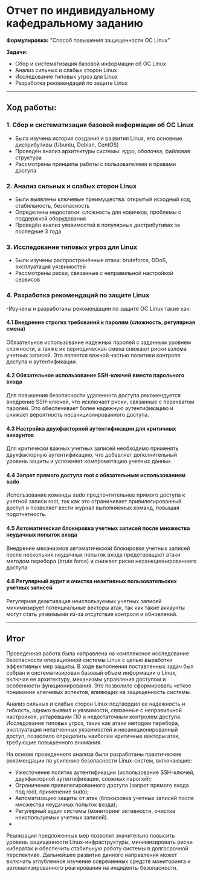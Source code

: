 # Отчет по индивидуальному кафедральному заданию
**Формулировка:** "Способ повышения защищенности OC Linux"

**Задачи:**
- Сбор и систематизация базовой информации об ОС Linux
- Анализ сильных и слабых сторон Linux
- Исследование типовых угроз для Linux
- Разработка рекомендаций по защите Linux
  
---

## Ход работы:

### 1. Сбор и систематизация базовой информации об ОС Linux

- Была изучена история создания и развития Linux, его основные дистрибутивы (Ubuntu, Debian, CentOS)
- Проведён анализ архитектуры системы: ядро, оболочка, файловая структура
- Рассмотрены принципы работы с пользователями и правами доступа

### 2. Анализ сильных и слабых сторон Linux

- Были выявлены ключевые преимущества: открытый исходный код, стабильность, безопасность
- Определены недостатки: сложность для новичков, проблемы с поддержкой оборудования
- Проведён анализ уязвимостей в популярных дистрибутивах за последние 3 года

### 3. Исследование типовых угроз для Linux

- Были изучены распространённые атаки: bruteforce, DDoS, эксплуатация уязвимостей
- Рассмотрены риски, связанные с неправильной настройкой сервисов

### 4. Разработка рекомендаций по защите Linux

-Изучены и разработаны рекомендации по защите OC Linux такие как:

#### 4.1 Внедрение строгих требований к паролям (сложность, регулярная смена)

Обязательное использование надежных паролей с заданным уровнем сложности, а также их периодическая смена снижают риски взлома учетных записей. Это является важной частью политики контроля доступа и аутентификации.

#### 4.2 Обязательное использование SSH-ключей вместо парольного входа

Для повышения безопасности удаленного доступа рекомендуется внедрение SSH-ключей, что исключает риски, связанные с перехватом паролей. Это обеспечивает более надежную аутентификацию и снижает вероятность несанкционированного доступа.

#### 4.3 Настройка двухфакторной аутентификации для критичных аккаунтов

Для критически важных учетных записей необходимо применять двухфакторную аутентификацию, что добавляет дополнительный уровень защиты и усложняет компрометацию учетных данных.

#### 4.4 Запрет прямого доступа root с обязательным использованием sudo

Использование команды sudo предпочтительнее прямого доступа к учетной записи root, так как это ограничивает привилегированный доступ и позволяет вести журнал выполняемых команд, повышая подотчетность.

#### 4.5 Автоматическая блокировка учетных записей после множества неудачных попыток входа

Внедрение механизмов автоматической блокировки учетных записей после нескольких неудачных попыток входа предотвращает атаки методом перебора (brute force) и снижает риски несанкционированного доступа.

#### 4.6 Регулярный аудит и очистка неактивных пользовательских учетных записей

Регулярная деактивация неиспользуемых учетных записей минимизирует потенциальные векторы атак, так как такие аккаунты могут стать уязвимыми из-за отсутствия контроля и обновлений.

---

## Итог

Проведенная работа была направлена на комплексное исследование безопасности операционной системы Linux с целью выработки эффективных мер защиты. В ходе выполнения поставленных задач был собран и систематизирован базовый объем информации о Linux, включая ее архитектуру, механизмы управления доступом и особенности функционирования. Это позволило сформировать четкое понимание ключевых аспектов, влияющих на защищенность системы.

Анализ сильных и слабых сторон Linux подтвердил ее надежность и гибкость, однако выявил и уязвимости, связанные с неправильной настройкой, устаревшим ПО и недостаточным контролем доступа. Исследование типовых угроз, таких как атаки методом перебора, эксплуатация непатченных уязвимостей и несанкционированный доступ, позволило определить наиболее критичные векторы атак, требующие повышенного внимания.

На основе проведенного анализа были разработаны практические рекомендации по усилению безопасности Linux-систем, включающие:

- Ужесточение политик аутентификации (использование SSH-ключей, двухфакторной аутентификации, сложных паролей);
- Ограничение привилегированного доступа (запрет прямого входа под root, применение sudo);
- Автоматизацию защиты от атак (блокировка учетных записей после множества неудачных попыток входа);
- Регулярный аудит системы (мониторинг активности, очистка неиспользуемых учетных записей).
- 
Реализация предложенных мер позволит значительно повысить уровень защищенности Linux-инфраструктуры, минимизировать риски кибератак и обеспечить стабильную работу системы в долгосрочной перспективе. Дальнейшее развитие данного направления может включать углубленное изучение современных средств мониторинга и автоматизированного реагирования на инциденты безопасности.

  
